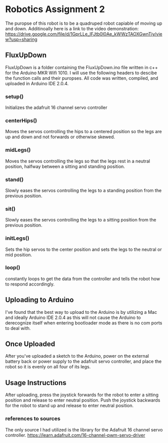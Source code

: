 # Robotics Assignment 2
The puropse of this robot is to be a quadruped robot capiable of moving up and down.
Additinoally here is a link to the video demonstration: https://drive.google.com/file/d/1GprLLe_lFJtb0l0Ae_kWWzTAOXGwnTiy/view?usp=sharing
## FluxUpDown
FluxUpDown is a folder containing the FluxUpDown.ino file written in c++ for the Arduino MKR Wifi 1010. 
I will use the following headers to descibe the function calls and their puropses. All code was written, compiled, and uploaded in Arduino IDE 2.0.4.

### setup()
Initializes the adafruit 16 channel servo controller

### centerHips()
Moves the servos controlling the hips to a centered position so the legs are up and down and not forwards or otherwise skewed.

### midLegs()
Moves the servos controlling the legs so that the legs rest in a neutral position, halfway between a sitting and standing position.


### stand()
Slowly eases the servos controlling the legs to a standing position from the previous position.

### sit()
Slowly eases the servos controlling the legs to a sitting position from the previous position.

### initLegs()
Sets the hip servos to the center position and sets the legs to the neutral or mid position.

### loop()
constantly loops to get the data from the controller and tells the robot how to respond accordingly.

## Uploading to Arduino
I've found that the best way to upload to the Arduino is by utilizing a Mac and ideally Arduino IDE 2.0.4 as this will not cause the Arduino to derecognize itself when entering bootloader mode as there is no com ports to deal with. 

## Once Uploaded
After you've uploaded a sketch to the Arduino, power on the external battery back or power supply to the adafruit servo controller, and place the robot so it is evenly on all four of its legs. 

## Usage Instructions
After uploading, press the joystick forwards for the robot to enter a sitting position and release to enter neutral position. Push the joystick backwards for the robot to stand up and release to enter neutral position.

### references to sources
The only source I had utilized is the library for the Adafruit 16 channel servo controller. https://learn.adafruit.com/16-channel-pwm-servo-driver

